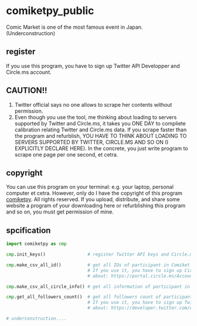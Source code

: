 # comiketpy_public

Comic Market is one of the most famous event in Japan. (Underconstruction)

## register

If you use this program, you have to sign up Twitter API Developper and Circle.ms account.

## CAUTION!!

1. Twitter official says no one allows to scrape her contents without permission.
2. Even though you use the tool, me thinking about loading to servers supported by Twitter and Circle.ms, it takes you ONE DAY to compliete calibration relating Twitter and Circle.ms data. If you scrape faster than the program and refurblish, YOU HAVE TO THINK ABOUT LOADING TO SERVERS SUPPORTED BY TWITTER, CIRCLE.MS AND SO ON (I EXPLICITLY DECLARE HERE). In the concrete, you just write program to scrape one page per one second, et cetra.

## copyright
You can use this program on your terminal: e.g. your laptop, personal computer et cetra. However, only do I have the copyright of this program [comiketpy](http://github.com/278Mt/comiketpy). All rights reserved. If you upload, distribute, and share some website a program of your downloading here or refurblishing this program and so on, you must get permission of mine.

## spcification

```python
import comiketpy as cmp

cmp.init_keys()                # register Twitter API keys and Circle.ms keys on json file

cmp.make_csv_all_id()          # get all IDs of participant in Comiket
                               # If you use it, you have to sign up Circle.ms account
                               # about: https://portal.circle.ms/Account/Register1

cmp.make_csv_all_circle_info() # get all information of participant in Comiket

cmp.get_all_followers_count()  # get all followers count of participants in Comiket
                               # If you use it, you have to sign up Twitter API Developper
                               # about: https://developer.twitter.com/en/apply-for-access

# underconstruction....
```
